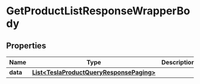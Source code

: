 

# GetProductListResponseWrapperBody


## Properties

Name | Type | Description | Notes
------------ | ------------- | ------------- | -------------
**data** | [**List&lt;TeslaProductQueryResponsePaging&gt;**](TeslaProductQueryResponsePaging.md) |  |  [optional]



